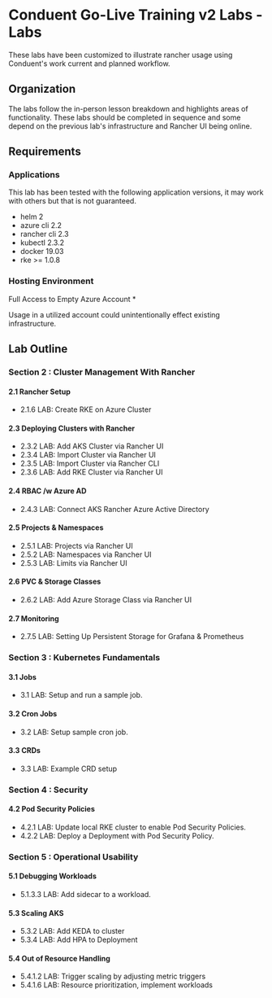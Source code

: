 # Conduent Go-Live Training v2 Labs - Labs
These labs have been customized to illustrate rancher usage using Conduent's work current and planned workflow.

## Organization
The labs follow the in-person lesson breakdown and highlights areas of functionality. These labs should be completed in sequence and some depend on the previous lab's infrastructure and Rancher UI being online.

## Requirements

### Applications
This lab has been tested with the following application versions, it may work with others but that is not guaranteed.
- helm 2
- azure cli 2.2
- rancher cli 2.3
- kubectl 2.3.2
- docker 19.03
- rke  >= 1.0.8 

### Hosting Environment
Full Access to Empty Azure Account *

Usage in a utilized account could unintentionally effect existing infrastructure.

## Lab Outline

### Section 2 : Cluster Management With Rancher
#### 2.1 Rancher Setup
- 2.1.6 LAB: Create RKE on Azure Cluster

#### 2.3 Deploying Clusters with Rancher
- 2.3.2	LAB: Add AKS Cluster via Rancher UI
- 2.3.4	LAB: Import Cluster via Rancher UI
- 2.3.5 LAB: Import Cluster via Rancher CLI
- 2.3.6 LAB: Add RKE Cluster via Rancher UI

#### 2.4 RBAC /w Azure AD
- 2.4.3	LAB: Connect AKS Rancher Azure Active Directory

#### 2.5 Projects & Namespaces
- 2.5.1	LAB: Projects via Rancher UI
- 2.5.2	LAB: Namespaces via Rancher UI
- 2.5.3	LAB: Limits via Rancher UI

#### 2.6 PVC & Storage Classes
- 2.6.2	LAB: Add Azure Storage Class via Rancher UI

#### 2.7 Monitoring
- 2.7.5	LAB: Setting Up Persistent Storage for Grafana & Prometheus

### Section 3 : Kubernetes Fundamentals
#### 3.1 Jobs
- 3.1 LAB: Setup and run a sample job.

#### 3.2 Cron Jobs
- 3.2 LAB: Setup sample cron job.

#### 3.3    CRDs
- 3.3 LAB: Example CRD setup

### Section 4 : Security
#### 4.2 Pod Security Policies
- 4.2.1 LAB: Update local RKE cluster to enable Pod Security Policies.
- 4.2.2 LAB: Deploy a Deployment with Pod Security Policy.

### Section 5 : Operational Usability
#### 5.1 Debugging Workloads
- 5.1.3.3 LAB: Add sidecar to a workload.

#### 5.3 Scaling AKS
- 5.3.2 LAB: Add KEDA to cluster
- 5.3.4 LAB: Add HPA to Deployment

#### 5.4 Out of Resource Handling
- 5.4.1.2 LAB: Trigger scaling by adjusting metric triggers
- 5.4.1.6 LAB: Resource prioritization, implement workloads
